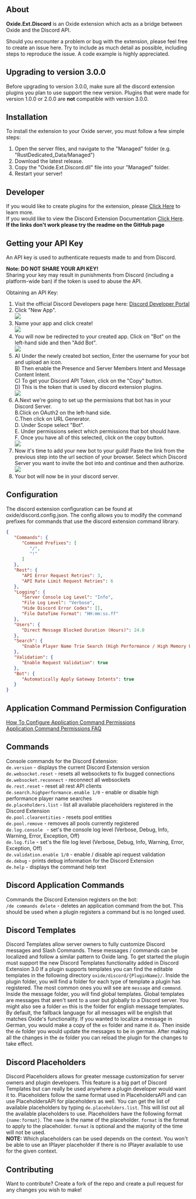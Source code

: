 ## About

**Oxide.Ext.Discord** is an Oxide extension which acts as a bridge between Oxide and the Discord API.

Should you encounter a problem or bug with the extension, please feel free to create an issue here. Try to include as much detail as possible, including steps to reproduce the issue. A code example is highly appreciated.

## Upgrading to version 3.0.0
Before upgrading to version 3.0.0, make sure all the discord extension plugins you plan to use support the new version. 
Plugins that were made for version 1.0.0 or 2.0.0 are **not** compatible with version 3.0.0.

## Installation

To install the extension to your Oxide server, you must follow a few simple steps:
1) Open the server files, and navigate to the "Managed" folder (e.g. "RustDedicated_Data/Managed")
2) Download the latest release.
3) Copy the "Oxide.Ext.Discord.dll" file into your "Managed" folder.
4) Restart your server!

## Developer

If you would like to create plugins for the extension, 
please [Click Here](https://github.com/dassjosh/Oxide.Ext.Discord/blob/develop/Docs/README.md) to learn more.  
If you would like to view the Discord Extension Documentation [Click Here](https://github.com/dassjosh/Oxide.Ext.Discord/blob/develop/Docs/Generated/Oxide.Ext.Discord.md).  
**If the links don't work please try the readme on the GitHub page**

## Getting your API Key

An API key is used to authenticate requests made to and from Discord.

**Note: DO NOT SHARE YOUR API KEY!**   
Sharing your key may result in punishments from Discord (including a platform-wide ban) if the token is used to abuse the API.

Obtaining an API Key:
1) Visit the official Discord Developers page here: [Discord Developer Portal](https://discord.com/developers/applications)
2) Click "New App".  
   ![](https://i.postimg.cc/ZKwQdZZP/1-New-Application.png)
3) Name your app and click create!  
   ![](https://i.postimg.cc/Vk5V9TLx/2-Create-App-Name.png)
4) You will now be redirected to your created app. Click on "Bot" on the left-hand side and then "Add Bot".  
   ![](https://i.postimg.cc/htw32rXf/3-Add-Bot.png)
5) A) Under the newly created bot section, Enter the username for your bot and upload an icon.  
   B) Then enable the Presence and Server Members Intent and Message Content Intent.  
   C) To get your Discord API Token, click on the "Copy" button.  
   D) This is the token that is used by discord extension plugins.     
   ![](https://i.postimg.cc/WzPFSttB/5-discord-intents.png)
6) A.Next we're going to set up the permissions that bot has in your Discord Server.  
   B.Click on OAuth2 on the left-hand side.  
   C.Then click on URL Generator.   
   D. Under Scope select "Bot".  
   E. Under permissions select which permissions that bot should have.  
   F. Once you have all of this selected, click on the copy button.    
   ![](https://i.postimg.cc/ZnXStyHc/image.png)
7) Now it's time to add your new bot to your guild!
   Paste the link from the previous step into the url section of your browser.
   Select which Discord Server you want to invite the bot into and continue and then authorize.  
   ![](https://i.postimg.cc/JnPXqRxm/image.png)
8) Your bot will now be in your discord server.

## Configuration

The discord extension configuration can be found at oxide/discord.config.json. 
The config allows you to modify the command prefixes for commands that use the discord extension command library.

```json
{
   "Commands": {
      "Command Prefixes": [
         "/",
         "!"
      ]
   },
   "Rest": {
      "API Error Request Retries": 3,
      "API Rate Limit Request Retries": 6
   },
   "Logging": {
      "Server Console Log Level": "Info",
      "File Log Level": "Verbose",
      "Hide Discord Error Codes": [],
      "File DateTime Format": "HH:mm:ss.ff"
   },
   "Users": {
      "Direct Message Blocked Duration (Hours)": 24.0
   },
   "Search": {
      "Enable Player Name Trie Search (High Performance / High Memory Usage)": true
   },
   "Validation": {
      "Enable Request Validation": true
   },
   "Bot": {
      "Automatically Apply Gateway Intents": true
   }
}
```

## Application Command Permission Configuration
[How To Configure Application Command Permissions](https://discord.com/blog/slash-commands-permissions-discord-apps-bots)  
[Application Command Permissions FAQ](https://support.discord.com/hc/en-us/articles/4644915651095-Command-Permissions)  

## Commands
Console commands for the Discord Extension:  
`de.version` - displays the current Discord Extension version  
`de.websocket.reset` - resets all websockets to fix bugged connections  
`de.websocket.reconnect` - reconnect all websockets  
`de.rest.reset` - reset all rest API clients  
`de.search.highperformance.enable 1/0` - enable or disable high performance player name searches  
`de.placeholders.list` - list all available placeholders registered in the Discord Extension  
`de.pool.clearentities` - resets pool entities  
`de.pool.remove` - removes all pools currently registered  
`de.log.console ` - set's the console log level (Verbose, Debug, Info, Warning, Error, Exception, Off)  
`de.log.file` - set's the file log level (Verbose, Debug, Info, Warning, Error, Exception, Off)  
`de.validation.enable 1/0` - enable / disable api request validation  
`de.debug` - prints debug information for the Discord Extension  
`de.help` - displays the command help text  

## Discord Application Commands
Commands the Discord Extension registers on the bot:  
`/de commands delete` - deletes an application command from the bot. This should be used when a plugin registers a command but is no longed used.  

## Discord Templates
Discord Templates allow server owners to fully customize Discord messages and Slash Commands.
These messages / commands can be localized and follow a similar pattern to Oxide lang.
To get started the plugin must support the new Discord Templates functionality added in Discord Extension 3.0
If a plugin supports templates you can find the editable templates in the following directory `oxide/discord/{PluginName}/`.
Inside the plugin folder, you will find a folder for each type of template a plugin has registered.
The most common ones you will see are `message` and `command`.
Inside the message folder, you will find global templates. 
Global templates are messages that aren't sent to a user but globally to a Discord server.
You might also see a folder `en` this is the folder for english message templates.
By default, the fallback language for all messages will be english that matches Oxide's functionality.
If you wanted to localize a message in German, you would make a copy of the `en` folder and name it `de`.
Then inside the `de` folder you would update the messages to be in german.
After making all the changes in the `de` folder you can reload the plugin for the changes to take effect.

## Discord Placeholders
Discord Placeholders allows for greater message customization for server owners and plugin developers.
This feature is a big part of Discord Templates but can really be used anywhere a plugin developer would want it to.
Placeholders follow the same format used in PlaceholdersAPI and can use PlaceholdersAPI for placeholders as well.
You can get the list of available placeholders by typing `de.placeholders.list`.
This will list out all the available placeholders to use.
Placeholders have the following format `{name:format}`.
The `name` is the name of the placeholder.
`format` is the format to apply to the placeholder.
`format` is optional and the majority of the time will not be used.  
**NOTE:** Which placeholders can be used depends on the context. 
You won't be able to use an IPlayer placeholder if there is no IPlayer available to use for the given context.

## Contributing

Want to contribute? Create a fork of the repo and create a pull request for any changes you wish to make! 
